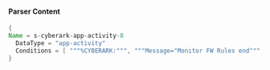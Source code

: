 #### Parser Content
```Java
{
Name = s-cyberark-app-activity-8
  DataType = "app-activity"
  Conditions = [ """%CYBERARK:""", """Message="Monitor FW Rules end""", """;Safe=""" ]
}
```